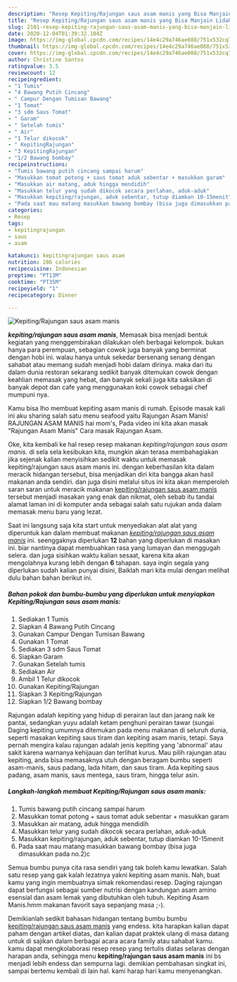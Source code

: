 ```yaml
---
description: "Resep Kepiting/Rajungan saus asam manis yang Bisa Manjain Lidah"
title: "Resep Kepiting/Rajungan saus asam manis yang Bisa Manjain Lidah"
slug: 2101-resep-kepiting-rajungan-saus-asam-manis-yang-bisa-manjain-lidah
date: 2020-12-04T01:39:32.104Z
image: https://img-global.cpcdn.com/recipes/14e4c29a746ae088/751x532cq70/kepitingrajungan-saus-asam-manis-foto-resep-utama.jpg
thumbnail: https://img-global.cpcdn.com/recipes/14e4c29a746ae088/751x532cq70/kepitingrajungan-saus-asam-manis-foto-resep-utama.jpg
cover: https://img-global.cpcdn.com/recipes/14e4c29a746ae088/751x532cq70/kepitingrajungan-saus-asam-manis-foto-resep-utama.jpg
author: Christine Santos
ratingvalue: 3.5
reviewcount: 12
recipeingredient:
- "1 Tumis"
- "4 Bawang Putih Cincang"
- " Campur Dengan Tumisan Bawang"
- "1 Tomat"
- "3 sdm Saus Tomat"
- " Garam"
- " Setelah tumis"
- " Air"
- "1 Telur dikocok"
- " KepitingRajungan"
- "3 KepitingRajungan"
- "1/2 Bawang bombay"
recipeinstructions:
- "Tumis bawang putih cincang sampai harum"
- "Masukkan tomat potong + saus tomat aduk sebentar + masukkan garam"
- "Masukkan air matang, aduk hingga mendidih"
- "Masukkan telur yang sudah dikocok secara perlahan, aduk-aduk"
- "Masukkan kepiting/rajungan, aduk sebentar, tutup diamkan 10-15menit"
- "Pada saat mau matang masukkan bawang bombay (bisa juga dimasukkan pada no.2)c"
categories:
- Resep
tags:
- kepitingrajungan
- saus
- asam

katakunci: kepitingrajungan saus asam 
nutrition: 286 calories
recipecuisine: Indonesian
preptime: "PT13M"
cooktime: "PT35M"
recipeyield: "1"
recipecategory: Dinner

---
```



![Kepiting/Rajungan saus asam manis](https://img-global.cpcdn.com/recipes/14e4c29a746ae088/751x532cq70/kepitingrajungan-saus-asam-manis-foto-resep-utama.jpg)

<b><i>kepiting/rajungan saus asam manis</i></b>, Memasak bisa menjadi bentuk kegiatan yang menggembirakan dilakukan oleh berbagai kelompok. bukan hanya para perempuan, sebagian cowok juga banyak yang berminat dengan hobi ini. walau hanya untuk sekedar bersenang senang dengan sahabat atau memang sudah menjadi hobi dalam dirinya. maka dari itu dalam dunia restoran sekarang sedikit banyak ditemukan cowok dengan keahlian memasak yang hebat, dan banyak sekali juga kita saksikan di banyak depot dan cafe yang menggunakan koki cowok sebagai chef mumpuni nya.

Kamu bisa lho membuat kepiting asam manis di rumah. Episode masak kali ini aku sharing salah satu menu seafood yaitu Rajungan Asam Manis! RAJUNGAN ASAM MANIS hai mom&#39;s, Pada video ini kita akan masak &#34;Rajungan Asam Manis&#34; Cara masak Rajungan Asam.

Oke, kita kembali ke hal resep resep makanan <i>kepiting/rajungan saus asam manis</i>. di sela sela kesibukan kita, mungkin akan terasa membahagiakan jika sejenak kalian menyisihkan sedikit waktu untuk memasak kepiting/rajungan saus asam manis ini. dengan keberhasilan kita dalam meracik hidangan tersebut, bisa menjadikan diri kita bangga akan hasil makanan anda sendiri. dan juga disini melalui situs ini kita akan memperoleh saran saran untuk meracik makanan <u>kepiting/rajungan saus asam manis</u> tersebut menjadi masakan yang enak dan nikmat, oleh sebab itu tandai alamat laman ini di komputer anda sebagai salah satu rujukan anda dalam memasak menu baru yang lezat.


Saat ini langsung saja kita start untuk menyediakan alat alat yang diperuntuk kan dalam membuat makanan <u><i>kepiting/rajungan saus asam manis</i></u> ini. seenggaknya diperlukan <b>12</b> bahan yang diperlukan di masakan ini. biar nantinya dapat membuahkan rasa yang lumayan dan menggugah selera. dan juga sisihkan waktu kalian sesaat, karena kita akan mengolahnya kurang lebih dengan <b>6</b> tahapan. saya ingin segala yang diperlukan sudah kalian punyai disini, Baiklah mari kita mulai dengan melihat dulu bahan bahan berikut ini.

<!--inarticleads1-->

##### Bahan pokok dan bumbu-bumbu yang diperlukan untuk menyiapkan Kepiting/Rajungan saus asam manis:

1. Sediakan 1 Tumis
1. Siapkan 4 Bawang Putih Cincang
1. Gunakan  Campur Dengan Tumisan Bawang
1. Gunakan 1 Tomat
1. Sediakan 3 sdm Saus Tomat
1. Siapkan  Garam
1. Gunakan  Setelah tumis
1. Sediakan  Air
1. Ambil 1 Telur dikocok
1. Gunakan  Kepiting/Rajungan
1. Siapkan 3 Kepiting/Rajungan
1. Siapkan 1/2 Bawang bombay


Rajungan adalah kepiting yang hidup di perairan laut dan jarang naik ke pantai, sedangkan yuyu adalah ketam penghuni perairan tawar (sungai Daging kepiting umumnya ditemukan pada menu makanan di seluruh dunia, seperti masakan kepiting saus tiram dan kepiting asam manis, tetapi. Saya pernah mengira kalau rajungan adalah jenis kepiting yang &#39;abnormal&#39; atau sakit karena warnanya kehijauan dan terlihat kurus. Mau pilih rajungan atau kepiting, anda bisa memasaknya utuh dengan beragam bumbu seperti asam-manis, saus padang, lada hitam, dan saus tiram. Ada kepiting saus padang, asam manis, saus mentega, saus tiram, hingga telur asin. 

<!--inarticleads2-->

##### Langkah-langkah membuat Kepiting/Rajungan saus asam manis:

1. Tumis bawang putih cincang sampai harum
1. Masukkan tomat potong + saus tomat aduk sebentar + masukkan garam
1. Masukkan air matang, aduk hingga mendidih
1. Masukkan telur yang sudah dikocok secara perlahan, aduk-aduk
1. Masukkan kepiting/rajungan, aduk sebentar, tutup diamkan 10-15menit
1. Pada saat mau matang masukkan bawang bombay (bisa juga dimasukkan pada no.2)c


Semua bumbu punya cita rasa sendiri yang tak boleh kamu lewatkan. Salah satu resep yang gak kalah lezatnya yakni kepiting asam manis. Nah, buat kamu yang ingin membuatnya simak rekomendasi resep. Daging rajungan dapat berfungsi sebagai sumber nutrisi dengan kandungan asam amino esensial dan asam lemak yang dibutuhkan oleh tubuh. Kepiting Asam Manis.hmm makanan favorit saya sepanjang masa ;-). 

Demikianlah sedikit bahasan hidangan tentang bumbu bumbu <u>kepiting/rajungan saus asam manis</u> yang endess. kita harapkan kalian dapat paham dengan artikel diatas, dan kalian dapat praktek ulang di masa datang untuk di sajikan dalam berbagai acara acara family atau sahabat kamu. kamu dapat mengkolaborasi resep resep yang tertulis diatas selaras dengan harapan anda, sehingga menu <b>kepiting/rajungan saus asam manis</b> ini bs menjadi lebih endess dan sempurna lagi. demikian pembahasan singkat ini, sampai bertemu kembali di lain hal. kami harap hari kamu menyenangkan.

